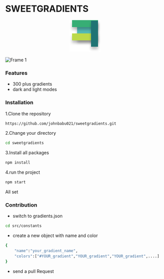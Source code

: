 # SWEETGRADIENTS
 <p align="center"><img src="https://github.com/johnbabu021/sweetgradients/blob/master/public/Group%201.svg" /></p>

![Frame 1](https://user-images.githubusercontent.com/58719884/144732835-b1006b8a-ca24-464b-a669-6eb5a6be8d96.png)

###   Features
* 300 plus gradients
* dark and light modes
<!-- ![Group 1](https://user-images.githubusercontent.com/58719884/144737464-50f8a70c-9ca9-4903-b005-d702712d2cd9.png) -->




### Installation
1.Clone the repository

```bash
https://github.com/johnbabu021/sweetgradients.git
```
2.Change   your directory
```bash
cd sweetgradients
```
3.Install all packages
```bash
npm install
```
4.run the project

```bash     
npm start
```


All set



###   Contribution

*   switch  to gradients.json
```bash
cd src/constants
```

*   create a new object with name and color

```bash
{
    "name":"your_gradient_name",
    "colors":["#YOUR_gradient","YOUR_gradient","YOUR_gradient",....]
}
```


* send a pull Request
